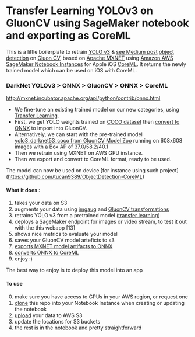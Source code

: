 # Transfer Learning YOLOv3 on GluonCV using SageMaker notebook and exporting as CoreML

This is a little boilerplate to retrain [YOLO v3](https://pjreddie.com/media/files/papers/YOLOv3.pdf) & [see Medium post](https://medium.com/diaryofawannapreneur/yolo-you-only-look-once-for-object-detection-explained-6f80ea7aaa1e) [object detection](https://en.wikipedia.org/wiki/Object_detection) on [Gluon CV](https://gluon-cv.mxnet.io/build/examples_detection/train_yolo_v3.html), based on [Apache MXNET](https://mxnet.apache.org/) using [Amazon AWS SageMaker Notebook Instances](https://docs.aws.amazon.com/sagemaker/latest/dg/nbi.html) for Apple iOS [CoreML](https://www.youtube.com/watch?v=T4t73CXB7CU).
It returns the newly trained model which can be used on iOS with CoreML.

### DarkNet YOLOv3 > ONNX > GluonCV > ONNX > CoreML

http://mxnet.incubator.apache.org/api/python/contrib/onnx.html

- We fine-tune an existing trained model on our new categories, using [Transfer Learning](https://gluon-cv.mxnet.io/build/examples_detection/finetune_detection.html). 
- First, we get YOLO weights trained on [COCO dataset](http://cocodataset.org/) then [convert to ONNX](https://mxnet.incubator.apache.org/versions/master/tutorials/onnx/super_resolution.html) to import into GluonCV.
- Alternatively, we can start with the pre-trained model [yolo3_darknet53_coco from GluonCV Model Zoo](https://gluon-cv.mxnet.io/api/model_zoo.html#gluoncv.model_zoo.yolo3_darknet53_custom) running on 608x608 images with a Box AP of 37.0/58.2/40.1
- Then we retrain using MXNET on AWS GPU instance.
- Then we export and convert to CoreML format, ready to be used.

The model can now be used on device [for instance using such project] (https://github.com/tucan9389/ObjectDetection-CoreML)


#### What it does : 
1. takes your data on S3
2. augments your data using [imgaug](https://imgaug.readthedocs.io/en/latest/) and [GluonCV transformations](https://gluon-cv.mxnet.io/api/data.transforms.html#gluoncv.data.transforms.presets.yolo.YOLO3DefaultTrainTransform)
2. retrains YOLO v3 from a pretrained model ([transfer learning](https://gluon-cv.mxnet.io/build/examples_detection/finetune_detection.html))
3. deploys a SageMaker endpoint for images or video stream, to test it out with the this webapp [13]
4. shows nice metrics to evaluate your model 
5. saves your GluonCV model arteficts to s3
6. [exports MXNET model artifacts to ONNX](https://github.com/onnx/tutorials/blob/master/tutorials/MXNetONNXExport.ipynb)
7. [converts ONNX to CoreML](https://github.com/onnx/onnx-coreml)
8. enjoy :)

The best way to enjoy is to deploy this model into an app 

#### To use
0. make sure you have access to GPUs in your AWS region, or request one
1. [clone](https://aws.amazon.com/blogs/machine-learning/amazon-sagemaker-notebooks-now-support-git-integration-for-increased-persistence-collaboration-and-reproducibility/) this repo into your Notebook Instance when creating or updating the notebook 
2. [upload](https://docs.aws.amazon.com/AmazonS3/latest/user-guide/upload-objects.html) your data to AWS S3 
3. update the locations for S3 buckets
4. the rest is in the notebook and pretty straightforward





